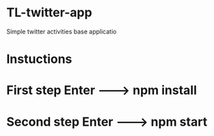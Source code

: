 # TL-twitter-app
Simple twitter activities base applicatio

Instuctions
===============

First step 
Enter --->  npm install 
===============

Second step
Enter --->  npm start
===============
